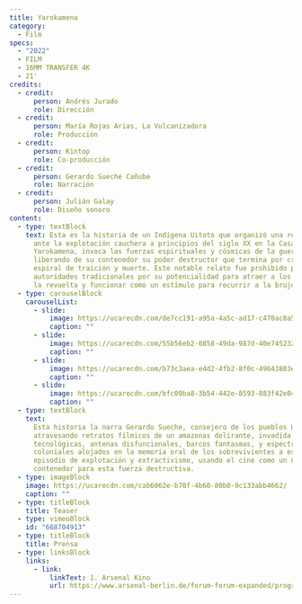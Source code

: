 ```yaml
---
title: Yarokamena
category:
  - Film
specs:
  - "2022"
  - FILM
  - 16MM TRANSFER 4K
  - 21'
credits:
  - credit:
      person: Andrés Jurado
      role: Dirección
  - credit:
      person: María Rojas Arias, La Vulcanizadora
      role: Producción
  - credit:
      person: Kintop
      role: Co-producción
  - credit:
      person: Gerardo Sueche Cañube
      role: Narración
  - credit:
      person: Julián Galay
      role: Diseño sonoro
content:
  - type: textBlock
    text: Esta es la historia de un Indígena Uitoto que organizó una resistencia
      ante la explotación cauchera a principios del siglo XX en la Casa Arana.
      Yarokamena, invoca las fuerzas espirituales y cósmicas de la guerra
      liberando de su contenedor su poder destructor que termina por crear una
      espiral de traición y muerte. Este notable relato fue prohibido por las
      autoridades tradicionales por su potencialidad para atraer a los jóvenes a
      la revuelta y funcionar como un estímulo para recurrir a la brujería.
  - type: carouselBlock
    carouselList:
      - slide:
          image: https://ucarecdn.com/de7cc191-a95a-4a5c-ad17-c470ac8a59b7/
          caption: ""
      - slide:
          image: https://ucarecdn.com/55b56eb2-0858-49da-987d-40e745232558/
          caption: ""
      - slide:
          image: https://ucarecdn.com/b73c3aea-e4d2-4fb2-8f0c-49643803eee8/
          caption: ""
      - slide:
          image: https://ucarecdn.com/bfc09ba8-3b54-442e-8593-883f42e0494a/
          caption: ""
  - type: textBlock
    text:
      Esta historia la narra Gerardo Sueche, consejero de los pueblos Uitoto,
      atravesando retratos fílmicos de un amazonas delirante, invadida de ruinas
      tecnológicas, antenas disfuncionales, barcos fantasmas, y espectros
      coloniales alojados en la memoria oral de los sobrevivientes a este
      episodio de explotación y extractivismo, usando el cine como un nuevo
      contenedor para esta fuerza destructiva.
  - type: imageBlock
    image: https://ucarecdn.com/cab6062e-b70f-4b60-80b0-9c133abb4662/
    caption: ""
  - type: titleBlock
    title: Teaser
  - type: vimeoBlock
    id: "668704913"
  - type: titleBlock
    title: Prensa
  - type: linksBlock
    links:
      - link:
          linkText: 1. Arsenal Kino
          url: https://www.arsenal-berlin.de/forum-forum-expanded/programm-forum-expanded/filme/yarokamena/
---
```

